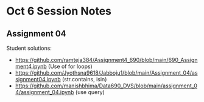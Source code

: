 # Oct 6 Session Notes

## Assignment 04

Student solutions:

- https://github.com/ramteja384/Assignment4_690/blob/main/690_Assignment4.ipynb (Use of for loops)
- https://github.com/Jyothsna9618/Jabboju1/blob/main/Assignment_04/assignment04.ipynb (str.contains, isin)
- https://github.com/manishbhima/Data690_DVS/blob/main/assignment_04/assignment_04.ipynb (use query)
